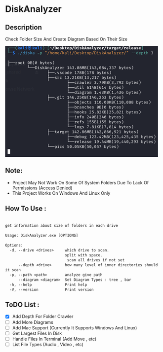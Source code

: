 # DiskAnalyzer

## Description

Check Folder Size And Create Diagram Based On Their Size

![image description](pics/debian_tree.png)

## Note:

- Project May Not Work On Some Of System Folders Due To Lack Of Permissions (Access Denied)
- This Project Works On Windows And Linux Only

## How To Use :

```

get information about size of folders in each drive

Usage: DiskAnalyzer.exe [OPTIONS]

Options:
  -d, --drive <drives>     which drive to scan.
                           split with space.
                            scan all drives if not set
      --depth <drive>      how many level of inner directories should it scan
  -p, --path <path>        analyze give path
      --diagram <diagram>  Set Diagram Types : tree , bar
  -h, --help               Print help
  -V, --version            Print version

```

## ToDO List :

- [x] Add Depth For Folder Crawler
- [ ] Add More Diagrams
- [ ] Add Mac Support (Currently It Supports Windows And Linux)
- [ ] Get Largest Files In Disk
- [ ] Handle Files In Terminal (Add Move , etc)
- [ ] List File Types (Audio , Video , etc)
